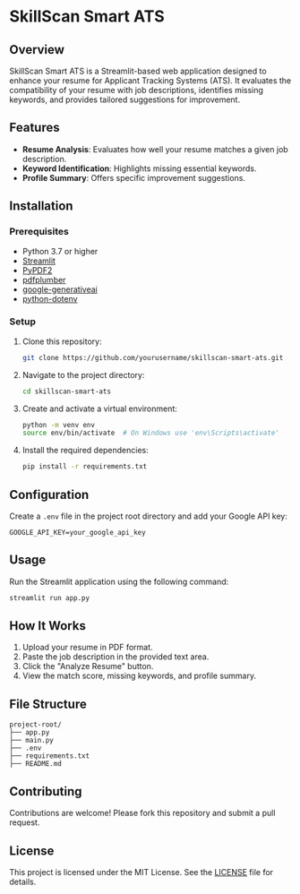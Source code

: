 # SkillScan Smart ATS

## Overview
SkillScan Smart ATS is a Streamlit-based web application designed to enhance your resume for Applicant Tracking Systems (ATS). It evaluates the compatibility of your resume with job descriptions, identifies missing keywords, and provides tailored suggestions for improvement.

## Features
- **Resume Analysis**: Evaluates how well your resume matches a given job description.
- **Keyword Identification**: Highlights missing essential keywords.
- **Profile Summary**: Offers specific improvement suggestions.

## Installation

### Prerequisites
- Python 3.7 or higher
- [Streamlit](https://streamlit.io/)
- [PyPDF2](https://pypi.org/project/PyPDF2/)
- [pdfplumber](https://pypi.org/project/pdfplumber/)
- [google-generativeai](https://pypi.org/project/google-generativeai/)
- [python-dotenv](https://pypi.org/project/python-dotenv/)

### Setup
1. Clone this repository:
   ```bash
   git clone https://github.com/yourusername/skillscan-smart-ats.git
   ```
2. Navigate to the project directory:
   ```bash
   cd skillscan-smart-ats
   ```
3. Create and activate a virtual environment:
   ```bash
   python -m venv env
   source env/bin/activate  # On Windows use 'env\Scripts\activate'
   ```
4. Install the required dependencies:
   ```bash
   pip install -r requirements.txt
   ```

## Configuration
Create a `.env` file in the project root directory and add your Google API key:

```env
GOOGLE_API_KEY=your_google_api_key
```

## Usage
Run the Streamlit application using the following command:

```bash
streamlit run app.py
```

## How It Works
1. Upload your resume in PDF format.
2. Paste the job description in the provided text area.
3. Click the "Analyze Resume" button.
4. View the match score, missing keywords, and profile summary.

## File Structure
```
project-root/
├── app.py
├── main.py
├── .env
├── requirements.txt
├── README.md
```

## Contributing
Contributions are welcome! Please fork this repository and submit a pull request.

## License
This project is licensed under the MIT License. See the [LICENSE](LICENSE) file for details.

